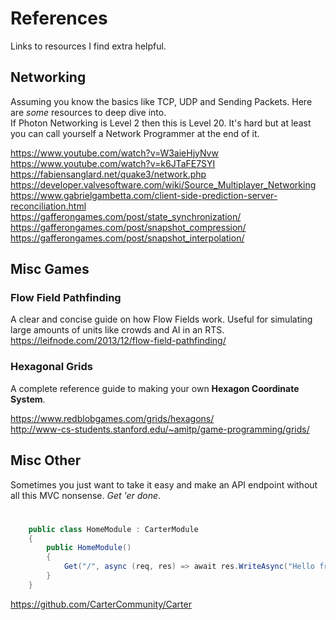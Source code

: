 # References
Links to resources I find extra helpful. 

## Networking

Assuming you know the basics like TCP, UDP and Sending Packets. Here are *some* resources to deep dive into.  
If Photon Networking is Level 2 then this is Level 20. It's hard but at least you can call yourself a Network Programmer at the end of it. 

https://www.youtube.com/watch?v=W3aieHjyNvw  
https://www.youtube.com/watch?v=k6JTaFE7SYI  
https://fabiensanglard.net/quake3/network.php  
https://developer.valvesoftware.com/wiki/Source_Multiplayer_Networking  
https://www.gabrielgambetta.com/client-side-prediction-server-reconciliation.html  
https://gafferongames.com/post/state_synchronization/  
https://gafferongames.com/post/snapshot_compression/  
https://gafferongames.com/post/snapshot_interpolation/  

## Misc Games

### Flow Field Pathfinding
A clear and concise guide on how Flow Fields work. Useful for simulating large amounts of units like crowds and AI in an RTS. 
https://leifnode.com/2013/12/flow-field-pathfinding/

### Hexagonal Grids
A complete reference guide to making your own **Hexagon Coordinate System**.

https://www.redblobgames.com/grids/hexagons/  
http://www-cs-students.stanford.edu/~amitp/game-programming/grids/

## Misc Other
Sometimes you just want to take it easy and make an API endpoint without all this MVC nonsense. *Get 'er done*. 

#
```cs
    public class HomeModule : CarterModule
    {
        public HomeModule()
        {
            Get("/", async (req, res) => await res.WriteAsync("Hello from Carter!"));
        }
    }
```
https://github.com/CarterCommunity/Carter

